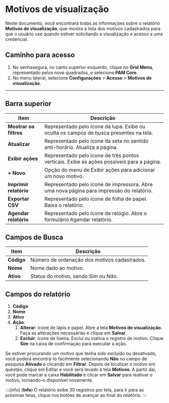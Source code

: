 # Motivos de visualização

Neste documento, você encontrará todas as informações sobre o relatório **Motivos de visualização**, que mostra a lista dos motivos cadastrados para que o usuário use quando estiver solicitando a visualização e acesso a uma credencial.

## Caminho para acesso

1. No senhasegura, no canto superior esquerdo, clique no **Grid Menu**, representado pelos nove quadrados, e selecione **PAM Core**.
2. No menu lateral, selecione **Configurações** > **Acesso** > **Motivos de visualização**.

---
## Barra superior

| **Item**| **Descrição**|
| ------------------ | --------------------------- |
| **Mostrar os filtros**|Representado pelo ícone da lupa. Exibe ou oculta os campos de busca presentes na tela.|
| **Atualizar**|Representado pelo ícone da seta no sentido anti-horário. Atualiza a página.|
| **Exibir ações**|Representado pelo ícone de três pontos verticais. Exibe as ações possíveis para a página.|
|**+ Novo**|Opção do menu de Exibir ações para adicionar um novo motivo.|
| **Imprimir relatório**|Representado pelo ícone de impressora. Abre uma nova página para impressão do relatório.|
| **Exportar CSV**|Representado pelo ícone de folha de papel. Baixa o relatório.|
| **Agendar relatório**|Representado pelo ícone de relógio. Abre o formulário Agendar relatório.|

## Campos de Busca
**Item**|**Descrição**
|---|---|
**Código**|Número de ordenação dos motivos cadastrados.
**Nome**|Nome dado ao motivo.
**Ativo**|Status do motivo, sendo *Sim* ou *Não*.

## Campos do relatório

1. **Código**
2. **Nome**
3. **Ativo**
4. **Ação**:
    1. **Alterar**: ícone de lápis e papel. Abre a tela **Motivos de visualização**. Faça as alterações necessárias e clique em **Salvar**.
    2. **Excluir**: ícone de lixeira. Exclui ou inativa o registro de motivo. Clique **Sim** na caixa de confirmação para executar a ação.

Se estiver procurando um motivo que tenha sido excluído ou desativado, você poderá encontrá-lo facilmente selecionando **Não** no campo de pesquisa **Ativado** e clicando em **Filtrar**. Depois de localizar o motivo em questão, clique em Editar e você será levado à tela **Motivos**. A partir daí, você pode marcar a caixa **Habilitado** e clicar em **Salvar** para reativar o motivo, tornando-o disponível novamente.

:::(info) (**Info**)
O relatório exibe 30 registros por tela, para ir para as próximas telas, clique nos botões de avançar ao final do relatório.
:::
